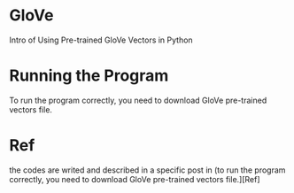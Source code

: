 # GloVe
Intro of Using Pre-trained GloVe Vectors in Python
# Running the Program
To run the program correctly, you need to download GloVe pre-trained vectors file.
# Ref
the codes are writed and described in a specific post in (to run the program correctly, you need to download GloVe pre-trained vectors file.][Ref]
